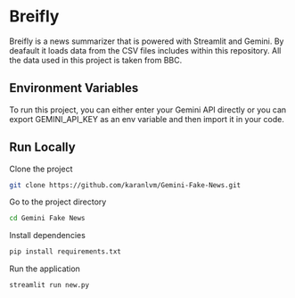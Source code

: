 
# Breifly   

Breifly is a news summarizer that is powered with Streamlit and Gemini. By deafault it loads data from the CSV files includes within this repository. All the data used in this project is taken from BBC.


## Environment Variables

To run this project, you can either enter your Gemini API directly or you can export GEMINI_API_KEY as an env variable and then import it in your code.


## Run Locally

Clone the project

```bash
git clone https://github.com/karanlvm/Gemini-Fake-News.git
```

Go to the project directory

```bash
cd Gemini Fake News
```

Install dependencies

```bash
pip install requirements.txt
```

Run the application

```bash
streamlit run new.py
```

